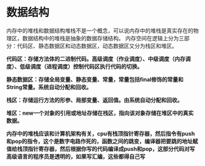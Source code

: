 # 数据结构



内存中的堆栈和数据结构堆栈不是一个概念，可以说内存中的堆栈是真实存在的物理区，数据结构中的堆栈是抽象的数据存储结构。
    内存空间在逻辑上分为三部分：代码区、静态数据区和动态数据区，动态数据区又分为栈区和堆区。

**代码区：存储方法体的二进制代码。高级调度（作业调度）、中级调度（内存调度）、低级调度（进程调度）控制代码区执行代码的切换。**

**静态数据区：存储全局变量、静态变量、常量，常量包括final修饰的常量和String常量。系统自动分配和回收。**

**栈区：存储运行方法的形参、局部变量、返回值。由系统自动分配和回收。**

**堆区：new一个对象的引用或地址存储在栈区，指向该对象存储在堆区中的真实数据。**

**内存中的堆栈应该和计算机架构有关，cpu有栈顶指针寄存器，然后指令有push和pop的指令，这个是数字电路作死的，函数之间的跳变，编译器把要跳的地址赋值给栈顶指针寄存器，然后根据你写的代码编译成push和pop，这部分代码对写高级语言的程序员是透明的，如果写汇编，这些都得自己写**

